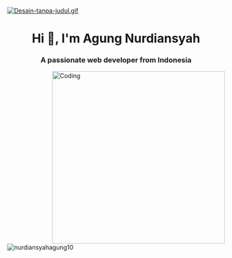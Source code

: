 [![Desain-tanpa-judul.gif](https://i.postimg.cc/fyq0C3Ww/Desain-tanpa-judul.gif)](https://postimg.cc/dZd1tVTX)
<h1 align="center">Hi 👋, I'm Agung Nurdiansyah</h1>
<h3 align="center">A passionate web developer from Indonesia</h3>
<img align="right" alt="Coding" width="400" src="https://media.tenor.com/aWAU5JkibfIAAAAC/snow-cat.gif" />

<p align="left"> <img src="https://komarev.com/ghpvc/?username=nurdiansyahagung10&label=Profile%20views&color=0e75b6&style=flat" alt="nurdiansyahagung10" /> </p>
